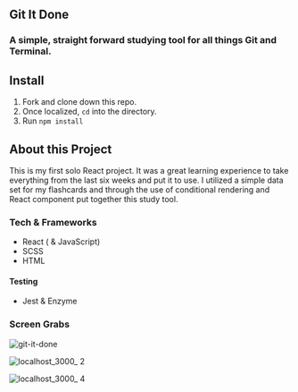 ## Git It Done
### A simple, straight forward studying tool for all things Git and Terminal.

## Install
1. Fork and clone down this repo.
2. Once localized,
  `cd`
   into the directory.
3. Run `npm install`

## About this Project
This is my first solo React project. It was a great learning experience to take everything from the last six weeks and put it to use. I utilized a simple data set for my flashcards and through the use of conditional rendering and React component put together this study tool.

### Tech & Frameworks
- React ( & JavaScript)
- SCSS
- HTML

#### Testing
- Jest & Enzyme

### Screen Grabs 
![git-it-done](https://user-images.githubusercontent.com/34728115/53460096-32986980-39f9-11e9-8c16-6d49ebf28a20.gif)

![localhost_3000_ 2](https://user-images.githubusercontent.com/34728115/53460126-46dc6680-39f9-11e9-9369-aa5d6fd9472e.png)

![localhost_3000_ 4](https://user-images.githubusercontent.com/34728115/53460157-5f4c8100-39f9-11e9-80a6-2a03e090cd13.png)
